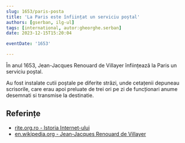 ```yaml
---
slug: 1653/paris-posta
title: 'La Paris este înființat un serviciu poștal'
authors: [gserban, ilg-ul]
tags: [international, autor:gheorghe.serban]
date: 2023-12-15T15:20:04

eventDate: '1653'

---
```


În anul 1653, Jean-Jacques Renouard de Villayer înființează la Paris
un serviciu poștal.

<!-- truncate -->

Au fost instalate cutii poștale pe diferite străzi, unde cetațenii depuneau scrisorile, care erau apoi preluate de trei ori pe zi de funcționari anume desemnati si transmise la destinatie.

## Referințe

- [rite.org.ro - Istoria Internet-ului](https://rite.org.ro/istoria-internetului/)
- [en.wikipedia.org - Jean-Jacques Renouard de Villayer](https://en.wikipedia.org/wiki/Jean-Jacques_Renouard_de_Villayer)
